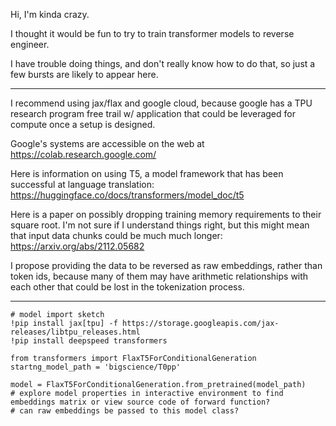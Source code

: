 Hi, I'm kinda crazy.

I thought it would be fun to try to train transformer models to reverse engineer.

I have trouble doing things, and don't really know how to do that, so just a few bursts are likely to appear here.

---
I recommend using jax/flax and google cloud, because google has a TPU research program free trail w/ application that could be leveraged for compute
once a setup is designed.

Google's systems are accessible on the web at https://colab.research.google.com/

Here is information on using T5, a model framework that has been successful at language translation: https://huggingface.co/docs/transformers/model_doc/t5

Here is a paper on possibly dropping training memory requirements to their square root.  I'm not sure if I understand things right, but this might mean that input data chunks could be much much longer: https://arxiv.org/abs/2112.05682

I propose providing the data to be reversed as raw embeddings, rather than token ids, because many of them may have arithmetic relationships with each other that could be lost in the tokenization process.

----
```
# model import sketch
!pip install jax[tpu] -f https://storage.googleapis.com/jax-releases/libtpu_releases.html
!pip install deepspeed transformers

from transformers import FlaxT5ForConditionalGeneration
startng_model_path = 'bigscience/T0pp'

model = FlaxT5ForConditionalGeneration.from_pretrained(model_path)
# explore model properties in interactive environment to find embeddings matrix or view source code of forward function?
# can raw embeddings be passed to this model class?
```
